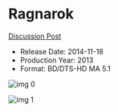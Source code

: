 # Ragnarok

[Discussion Post](https://www.avsforum.com/threads/bass-eq-for-filtered-movies.2995212/post-57669712)

* Release Date: 2014-11-18
* Production Year: 2013
* Format: BD/DTS-HD MA 5.1

![img 0](https://i.imgur.com/Ae0a0mZ.jpg)

![img 1](https://i.imgur.com/TIWqLoF.jpg)

